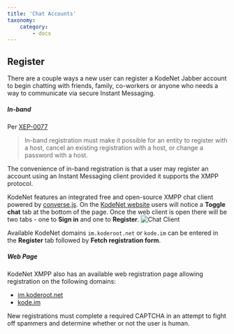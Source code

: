 ```yaml
---
title: 'Chat Accounts'
taxonomy:
    category:
        - docs
---
```


 

## Register
There are a couple ways a new user can register a KodeNet Jabber account to begin chatting with friends, family, co-workers or anyone who needs a way to communicate via secure Instant Messaging.

##### In-band
Per [XEP-0077](https://xmpp.org/extensions/xep-0077.html)

> In-band registration must make it possible for an entity to register with a host, cancel an existing registration with a host, or change a password with a host.

The convenience of in-band registration is that a user may register an account using an Instant Messaging client provided it supports the XMPP protocol.

KodeNet features an integrated free and open-source XMPP chat client powered by [converse.js](https://conversejs.org/). On the [KodeNet website](https://www.koderoot.net) users will notice a **Toggle chat** tab at the bottom of the page. Once the web client is open there will be two tabs - one to **Sign in** and one to **Register**.
![Chat Client](/user/pages/media/webclient/webclient.png)

Available KodeNet domains `im.koderoot.net` or `kode.im` can be entered in the **Register** tab followed by **Fetch registration form**.

##### Web Page
KodeNet XMPP also has an available web registration page allowing registration on the following domains:

+ [im.koderoot.net](https://im.koderoot.net/register-on-im.koderoot.net)
+ [kode.im](https://im.koderoot.net/register-on-kode.im) 

New registrations must complete a required CAPTCHA in an attempt to fight off spammers and determine whether or not the user is human. 

